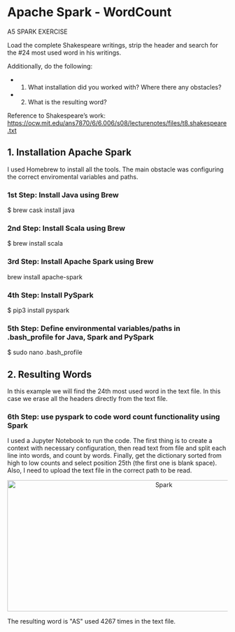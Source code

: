 # Apache Spark - WordCount

A5 SPARK EXERCISE

Load the complete Shakespeare writings, strip the header and search for the #24 most used word in his writings. 

Additionally, do the following:

- 1. What installation did you worked with? Where there any obstacles?
- 2. What is the resulting word?

Reference to Shakespeare’s work: https://ocw.mit.edu/ans7870/6/6.006/s08/lecturenotes/files/t8.shakespeare.txt

## 1. Installation Apache Spark

I used Homebrew to install all the tools. The main obstacle was configuring the correct enviromental variables and paths.

### 1st Step: Install Java using Brew

$ brew cask install java

### 2nd Step: Install Scala using Brew

$ brew install scala

### 3rd Step: Install Apache Spark using Brew

brew install apache-spark

### 4th Step: Install PySpark

$ pip3 install pyspark

### 5th Step: Define environmental variables/paths in .bash_profile for Java, Spark and PySpark

$ sudo nano .bash_profile

## 2. Resulting Words

In this example we will find the 24th most used word in the text file. In this case we erase all the headers directly from the text file.

### 6th Step: use pyspark to code word count functionality using Spark

I used a Jupyter Notebook to run the code. The first thing is to create a context with necessary configuration, then read text from file and split each line into words, and count by words. Finally, get the dictionary sorted from high to low counts and select position 25th (the first one is blank space). Also, I need to upload the text file in the correct path to be read.

<p align="center">
<img src="https://github.com/federueda/Spark_WordCount/blob/master/docs/JupyterSpark.png" width="700" height="300" title="Spark">
</p>

The resulting word is "AS" used 4267 times in the text file.
